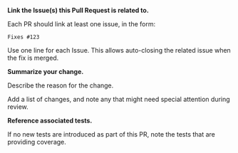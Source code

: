 **Link the Issue(s) this Pull Request is related to.**

Each PR should link at least one issue, in the form:

```Fixes #123```

Use one line for each Issue. This allows auto-closing the related issue when the fix is merged.

**Summarize your change.**

Describe the reason for the change.

Add a list of changes, and note any that might need special attention during review.

**Reference associated tests.**

If no new tests are introduced as part of this PR, note the tests that are providing coverage.

<!--
Important: If this is your first contribution to OpenTimelineIO, you will need to submit a Contributor License Agreement. For a step-by-step instructions on the pull request process, see
https://github.com/AcademySoftwareFoundation/OpenTimelineIO/tree/main/CONTRIBUTING.md
-->
